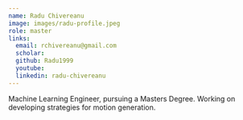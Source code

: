 ```yaml
---
name: Radu Chivereanu
image: images/radu-profile.jpeg
role: master
links:
  email: rchivereanu@gmail.com
  scholar:
  github: Radu1999  
  youtube: 
  linkedin: radu-chivereanu
---
```

Machine Learning Engineer, pursuing a Masters Degree. Working on developing strategies for motion generation.
